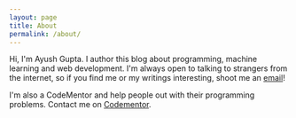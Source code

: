 ```yaml
---
layout: page
title: About
permalink: /about/
---
```


Hi, I'm Ayush Gupta. I author this blog about programming, machine learning and web development. I'm always open to talking to strangers from the internet, so if you find me or my writings interesting, shoot me an [email](mailto:ayushgp10@gmail.com)!

I'm also a CodeMentor and help people out with their programming problems. Contact me on [Codementor](https://www.codementor.io/ayushgupta).
